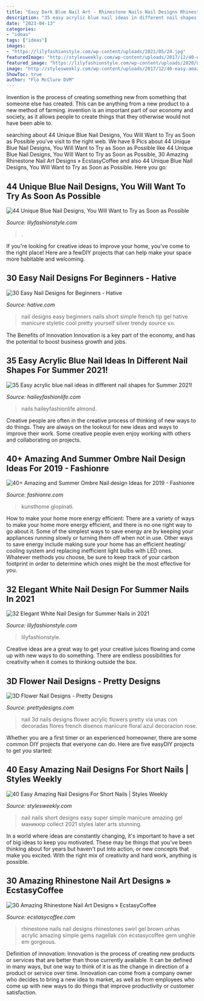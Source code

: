 ```yaml
---
title: "Easy Dark Blue Nail Art - Rhinestone Nails Nail Designs Rhinestones Swirl Gel Brown Unhas Acrylic Amazing Simple Gems Nagellak Con Ecstasycoffee Gem Unghie Em Gorgeous"
description: "35 easy acrylic blue nail ideas in different nail shapes for summer 2021!"
date: "2023-04-13"
categories:
- "ideas"
tags: ["ideas"]
images:
- "https://lilyfashionstyle.com/wp-content/uploads/2021/05/24.jpg"
featuredImage: "http://stylesweekly.com/wp-content/uploads/2017/12/40-easy-amazing-nail-designs-for-short-nails-nail-art-ideas-2018-5.jpg"
featured_image: "https://lilyfashionstyle.com/wp-content/uploads/2020/02/6-20.jpg"
image: "http://stylesweekly.com/wp-content/uploads/2017/12/40-easy-amazing-nail-designs-for-short-nails-nail-art-ideas-2018-5.jpg"
ShowToc: true
author: "Flo McClure DVM"
---
```



Invention is the process of creating something new from something that someone else has created. This can be anything from a new product to a new method of farming. invention is an important part of our economy and society, as it allows people to create things that they otherwise would not have been able to.

	

		
searching about 44 Unique Blue Nail Designs, You Will Want to Try as Soon as Possible you've visit to the right web. We have 8 Pics about 44 Unique Blue Nail Designs, You Will Want to Try as Soon as Possible like 44 Unique Blue Nail Designs, You Will Want to Try as Soon as Possible, 30 Amazing Rhinestone Nail Art Designs » EcstasyCoffee and also 44 Unique Blue Nail Designs, You Will Want to Try as Soon as Possible. Here you go:
		
    
## 44 Unique Blue Nail Designs, You Will Want To Try As Soon As Possible

<img loading=lazy src="https://lilyfashionstyle.com/wp-content/uploads/2020/02/6-20.jpg" onerror="this.onerror=null;this.src='https://tse3.mm.bing.net/th?id=OIP.6XWEIwzvB5SbJDo0wrXKMwHaKm&amp;pid=15.1';" alt="44 Unique Blue Nail Designs, You Will Want to Try as Soon as Possible">

_Source: lilyfashionstyle.com_

>. 

	

If you're looking for creative ideas to improve your home, you've come to the right place! Here are a fewDIY projects that can help make your space more habitable and welcoming.

    
## 30 Easy Nail Designs For Beginners - Hative

<img loading=lazy src="https://hative.com/wp-content/uploads/2014/11/easy-nail-designs/25-easy-nail-designs-for-beginners.jpg" onerror="this.onerror=null;this.src='https://tse2.mm.bing.net/th?id=OIP.n103NT386aTdz5MpD4w4eAHaID&amp;pid=15.1';" alt="30 Easy Nail Designs for Beginners - Hative">

_Source: hative.com_

>nail designs easy beginners nails short simple french tip gel hative manicure styletic cool pretty yourself silver trendy source นท. 

	

The Benefits of Innovation
Innovation is a key part of the economy, and has the potential to boost business growth and jobs.

    
## 35 Easy Acrylic Blue Nail Ideas In Different Nail Shapes For Summer 2021!

<img loading=lazy src="https://haileyfashionlife.com/wp-content/uploads/2021/04/30-5-683x1024.jpg" onerror="this.onerror=null;this.src='https://tse1.mm.bing.net/th?id=OIP.iUxT2lcxz1Bapu7-l2PNEwHaLG&amp;pid=15.1';" alt="35 Easy acrylic blue nail ideas in different nail shapes for Summer 2021!">

_Source: haileyfashionlife.com_

>nails haileyfashionlife almond. 

	

Creative people are often in the creative process of thinking of new ways to do things. They are always on the lookout for new ideas and ways to improve their work. Some creative people even enjoy working with others and collaborating on projects.

    
## 40+ Amazing And Summer Ombre Nail Design Ideas For 2019 - Fashionre

<img loading=lazy src="https://live.staticflickr.com/65535/40700839223_f10e6f2bf6_o.jpg" onerror="this.onerror=null;this.src='https://tse2.mm.bing.net/th?id=OIP.dKSDIpnpDZkuNp7NVNi4xwHaMQ&amp;pid=15.1';" alt="40+ Amazing and Summer Ombre Nail design Ideas for 2019 - Fashionre">

_Source: fashionre.com_

>kunsthome glopinati. 

	

How to make your home more energy efficient:
There are a variety of ways to make your home more energy efficient, and there is no one right way to go about it. Some of the simplest ways to save energy are by keeping your appliances running slowly or turning them off when not in use. Other ways to save energy include making sure your home has an efficient heating/ cooling system and replacing inefficient light bulbs with LED ones. Whatever methods you choose, be sure to keep track of your carbon footprint in order to determine which ones might be the most effective for you.

    
## 32 Elegant White Nail Design For Summer Nails In 2021

<img loading=lazy src="https://lilyfashionstyle.com/wp-content/uploads/2021/05/24.jpg" onerror="this.onerror=null;this.src='https://tse4.mm.bing.net/th?id=OIP.Vm5MYud5A0Zo1BhzSnwx2AHaLH&amp;pid=15.1';" alt="32 Elegant White Nail Design for Summer Nails in 2021">

_Source: lilyfashionstyle.com_

>lilyfashionstyle. 

	

Creative ideas are a great way to get your creative juices flowing and come up with new ways to do something. There are endless possibilities for creativity when it comes to thinking outside the box.

    
## 3D Flower Nail Designs - Pretty Designs

<img loading=lazy src="http://www.prettydesigns.com/wp-content/uploads/2014/07/Blue-Nails1.jpg" onerror="this.onerror=null;this.src='https://tse1.mm.bing.net/th?id=OIP.eZvL7tmTXA7OdjUkIRRcqAHaJ4&amp;pid=15.1';" alt="3D Flower Nail Designs - Pretty Designs">

_Source: prettydesigns.com_

>nail 3d nails designs flower acrylic flowers pretty via unas con decoradas flores french disenos manicure floral azul decoracion rose. 

	

Whether you are a first timer or an experienced homeowner, there are some common DIY projects that everyone can do. Here are five easyDIY projects to get you started:

    
## 40 Easy Amazing Nail Designs For Short Nails | Styles Weekly

<img loading=lazy src="http://stylesweekly.com/wp-content/uploads/2017/12/40-easy-amazing-nail-designs-for-short-nails-nail-art-ideas-2018-5.jpg" onerror="this.onerror=null;this.src='https://tse2.mm.bing.net/th?id=OIP.DYEsGlY0MmQ0_cMy3GitGAHaHa&amp;pid=15.1';" alt="40 Easy Amazing Nail Designs For Short Nails | Styles Weekly">

_Source: stylesweekly.com_

>nail nails short designs easy super simple manicure amazing gel маникюр collect 2021 styles later arts stunning. 

	

In a world where ideas are constantly changing, it's important to have a set of big ideas to keep you motivated. These may be things that you've been thinking about for years but haven't put into action, or new concepts that make you excited. With the right mix of creativity and hard work, anything is possible.

    
## 30 Amazing Rhinestone Nail Art Designs » EcstasyCoffee

<img loading=lazy src="https://i0.wp.com/www.ecstasycoffee.com/wp-content/uploads/2016/10/swirl-rhinestone-nails-design.jpg" onerror="this.onerror=null;this.src='https://tse2.mm.bing.net/th?id=OIP.gQWFHT_0Z95L5-iZ6HFSYAAAAA&amp;pid=15.1';" alt="30 Amazing Rhinestone Nail Art Designs » EcstasyCoffee">

_Source: ecstasycoffee.com_

>rhinestone nails nail designs rhinestones swirl gel brown unhas acrylic amazing simple gems nagellak con ecstasycoffee gem unghie em gorgeous. 

	

Definition of innovation:
Innovation is the process of creating new products or services that are better than those currently available. It can be defined in many ways, but one way to think of it is as the change in direction of a product or service over time. Innovation can come from a company owner who decides to bring a new idea to market, as well as from employees who come up with new ways to do things that improve productivity or customer satisfaction.

